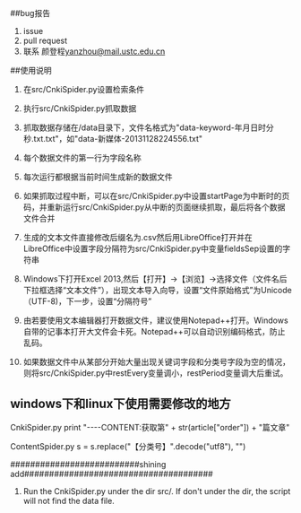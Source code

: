 ##bug报告

1. issue
2. pull request
3. 联系 颜登程<yanzhou@mail.ustc.edu.cn>

##使用说明

1. 在src/CnkiSpider.py设置检索条件

2. 执行src/CnkiSpider.py抓取数据

3. 抓取数据存储在/data目录下，文件名格式为"data-keyword-年月日时分秒.txt.txt"，如"data-新媒体-20131128224556.txt"

4. 每个数据文件的第一行为字段名称

5. 每次运行都根据当前时间生成新的数据文件

6. 如果抓取过程中断，可以在src/CnkiSpider.py中设置startPage为中断时的页码，并重新运行src/CnkiSpider.py从中断的页面继续抓取，最后将各个数据文件合并

7. 生成的文本文件直接修改后缀名为.csv然后用LibreOffice打开并在LibreOffice中设置字段分隔符为src/CnkiSpider.py中变量fieldsSep设置的字符串

8. Windows下打开Excel 2013,然后【打开】->【浏览】->选择文件（文件名后下拉框选择“文本文件”），出现文本导入向导，设置“文件原始格式”为Unicode（UTF-8)，下一步，设置“分隔符号”

9. 由若要使用文本编辑器打开数据文件，建议使用Notepad++打开。Windows自带的记事本打开大文件会卡死。Notepad++可以自动识别编码格式，防止乱码。

10. 如果数据文件中从某部分开始大量出现关键词字段和分类号字段为空的情况，则将src/CnkiSpider.py中restEvery变量调小，restPeriod变量调大后重试。

## windows下和linux下使用需要修改的地方

CnkiSpider.py        print "----CONTENT:获取第" + str(article["order"]) + "篇文章"

ContentSpider.py     s = s.replace("【分类号】".decode("utf8"), "")



##########################shining add######################################
1. Run the CnkiSpider.py under the dir src/. If don't under the dir, the script will not find
the data file.
